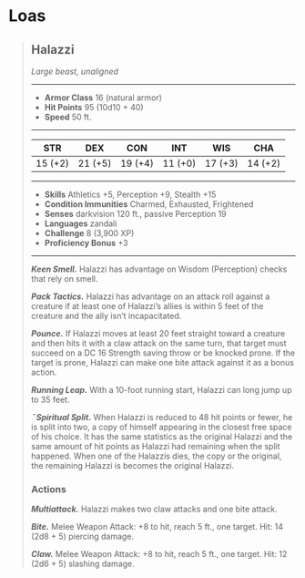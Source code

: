# Loas

> ## Halazzi <!-- https://wc5e-cr-calculator.frogvall.com/?v2;1;17;(10d10+40)*1.5;8;16;(12*2+14*2)*1.5;(12*2+14)*1.5;(12*2+14*1.5);0;0;0;;;;;3;;;;;;;;;;1;;;1;;;;;10;;;;;;;2;2;1;3;1;0;1;3;;is1;;is2;;is3; -->
> *Large beast, unaligned*
> ___
> - **Armor Class** 16 (natural armor)
> - **Hit Points** 95 (10d10 + 40)
> - **Speed** 50 ft.
> ___
> STR | DEX | CON | INT | WIS | CHA
>|:---:|:---:|:---:|:---:|:---:|:---:|
> 15 (+2)|21 (+5)|19 (+4)|11 (+0)|17 (+3)|14 (+2)|
> ___
> - **Skills** Athletics +5, Perception +9, Stealth +15
> - **Condition Immunities** Charmed, Exhausted, Frightened
> - **Senses** darkvision 120 ft., passive Perception 19
> - **Languages** zandali
> - **Challenge** 8 (3,900 XP)
> - **Proficiency Bonus** +3
> ___
>	
> ***Keen Smell.*** Halazzi has advantage on Wisdom (Perception) checks that rely on smell.
>
> ***Pack Tactics.*** Halazzi has advantage on an attack roll against a creature if at least one of Halazzi’s allies is within 5 feet of the creature and the ally isn’t incapacitated.
>
> ***Pounce.*** If Halazzi moves at least 20 feet straight toward a creature and then hits it with a claw attack on the same turn, that target must succeed on a DC 16 Strength saving throw or be knocked prone. If the target is prone, Halazzi can make one bite attack against it as a bonus action.
>
> ***Running Leap.*** With a 10-foot running start, Halazzi can long jump up to 35 feet.
>
> ***¨Spiritual Split.*** When Halazzi is reduced to 48 hit points or fewer, he is split into two, a copy of himself appearing in the closest free space of his choice. It has the same statistics as the original Halazzi and the same amount of hit points as Halazzi had remaining when the split happened. When one of the Halazzis dies, the copy or the original, the remaining Halazzi is becomes the original Halazzi.
>
> ### Actions 
> ***Multiattack.*** Halazzi makes two claw attacks and one bite attack.
>
> ***Bite.*** Melee Weapon Attack: +8 to hit, reach 5 ft., one target. Hit: 14 (2d8 + 5) piercing damage.
>
> ***Claw.*** Melee Weapon Attack: +8 to hit, reach 5 ft., one target. Hit: 12 (2d6 + 5) slashing damage.




<!-- Akil'zon

Halazzi

Jan'alai

Nalorakk 

Corruption -->